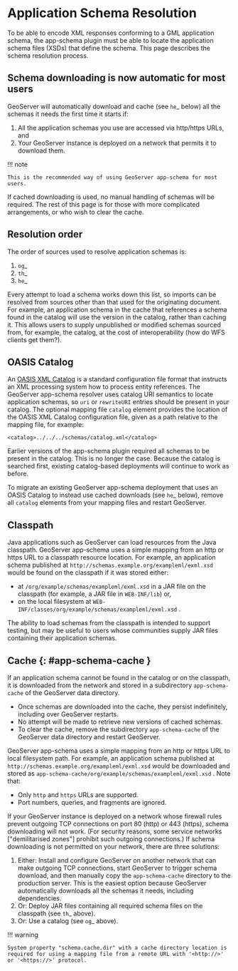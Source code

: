 # Application Schema Resolution

To be able to encode XML responses conforming to a GML application schema, the app-schema plugin must be able to locate the application schema files (XSDs) that define the schema. This page describes the schema resolution process.

## Schema downloading is now automatic for most users

GeoServer will automatically download and cache (see `he`_ below) all the schemas it needs the first time it starts if:

1.  All the application schemas you use are accessed via http/https URLs, and
2.  Your GeoServer instance is deployed on a network that permits it to download them.

!!! note

    This is the recommended way of using GeoServer app-schema for most users.

If cached downloading is used, no manual handling of schemas will be required. The rest of this page is for those with more complicated arrangements, or who wish to clear the cache.

## Resolution order

The order of sources used to resolve application schemas is:

1.  `og`_
2.  `th`_
3.  `he`_

Every attempt to load a schema works down this list, so imports can be resolved from sources other than that used for the originating document. For example, an application schema in the cache that references a schema found in the catalog will use the version in the catalog, rather than caching it. This allows users to supply unpublished or modified schemas sourced from, for example, the catalog, at the cost of interoperability (how do WFS clients get them?).

## OASIS Catalog

An [OASIS XML Catalog](http://www.oasis-open.org/committees/entity/spec-2001-08-06.html) is a standard configuration file format that instructs an XML processing system how to process entity references. The GeoServer app-schema resolver uses catalog URI semantics to locate application schemas, so `uri` or `rewriteURI` entries should be present in your catalog. The optional mapping file `catalog` element provides the location of the OASIS XML Catalog configuration file, given as a path relative to the mapping file, for example:

    <catalog>../../../schemas/catalog.xml</catalog>

Earlier versions of the app-schema plugin required all schemas to be present in the catalog. This is no longer the case. Because the catalog is searched first, existing catalog-based deployments will continue to work as before.

To migrate an existing GeoServer app-schema deployment that uses an OASIS Catalog to instead use cached downloads (see `he`_ below), remove all `catalog` elements from your mapping files and restart GeoServer.

## Classpath

Java applications such as GeoServer can load resources from the Java classpath. GeoServer app-schema uses a simple mapping from an http or https URL to a classpath resource location. For example, an application schema published at `http://schemas.example.org/exampleml/exml.xsd` would be found on the classpath if it was stored either:

-   at `/org/example/schemas/exampleml/exml.xsd` in a JAR file on the classpath (for example, a JAR file in `WEB-INF/lib`) or,
-   on the local filesystem at `WEB-INF/classes/org/example/schemas/exampleml/exml.xsd` .

The ability to load schemas from the classpath is intended to support testing, but may be useful to users whose communities supply JAR files containing their application schemas.

## Cache {: #app-schema-cache }

If an application schema cannot be found in the catalog or on the classpath, it is downloaded from the network and stored in a subdirectory `app-schema-cache` of the GeoServer data directory.

-   Once schemas are downloaded into the cache, they persist indefinitely, including over GeoServer restarts.
-   No attempt will be made to retrieve new versions of cached schemas.
-   To clear the cache, remove the subdirectory `app-schema-cache` of the GeoServer data directory and restart GeoServer.

GeoServer app-schema uses a simple mapping from an http or https URL to local filesystem path. For example, an application schema published at `http://schemas.example.org/exampleml/exml.xsd` would be downloaded and stored as `app-schema-cache/org/example/schemas/exampleml/exml.xsd` . Note that:

-   Only `http` and `https` URLs are supported.
-   Port numbers, queries, and fragments are ignored.

If your GeoServer instance is deployed on a network whose firewall rules prevent outgoing TCP connections on port 80 (http) or 443 (https), schema downloading will not work. (For security reasons, some service networks ["demilitarised zones"] prohibit such outgoing connections.) If schema downloading is not permitted on your network, there are three solutions:

1.  Either: Install and configure GeoServer on another network that can make outgoing TCP connections, start GeoServer to trigger schema download, and then manually copy the `app-schema-cache` directory to the production server. This is the easiest option because GeoServer automatically downloads all the schemas it needs, including dependencies.
2.  Or: Deploy JAR files containing all required schema files on the classpath (see `th`_ above).
3.  Or: Use a catalog (see `og`_ above).

!!! warning

    System property "schema.cache.dir" with a cache directory location is required for using a mapping file from a remote URL with '<http://>' or '<https://>' protocol.

